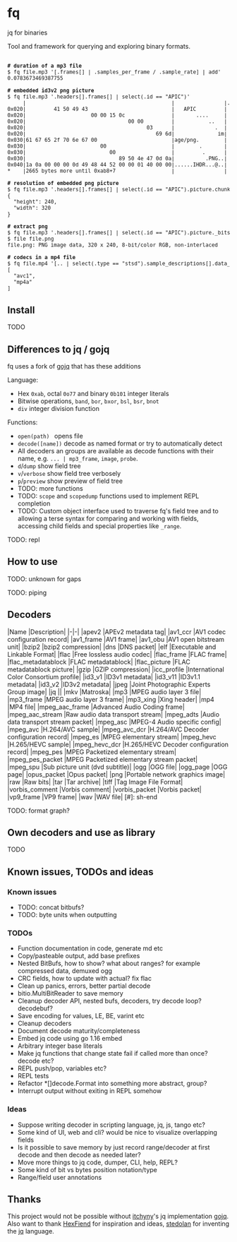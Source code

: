 # fq

jq for binaries

Tool and framework for querying and exploring binary formats.

##

<sub>
<pre sh>
<b># duration of a mp3 file</b> 
$ fq file.mp3 '[.frames[] | .samples_per_frame / .sample_rate] | add' 
0.0783673469387755
 
<b># embedded id3v2 png picture</b> 
$ fq file.mp3 '.headers[].frames[] | select(.id == "APIC")' 
     |                                               |                |.headers[0].frames[1]:
0x020|         41 50 49 43                           |   APIC         |  id: "APIC" (Attached picture)
0x020|                     00 00 15 0c               |       ....     |  size: 2700
0x020|                                 00 00         |           ..   | -flags:
0x020|                                       03      |             .  |  text_encoding: UTF-8 (3)
0x020|                                          69 6d|              im|  mime_type: "image/png"
0x030|61 67 65 2f 70 6e 67 00                        |age/png.        |
0x030|                        00                     |        .       |  picture_type: 0
0x030|                           00                  |         .      |  description: ""
0x030|                              89 50 4e 47 0d 0a|          .PNG..| -picture: png
0x040|1a 0a 00 00 00 0d 49 48 44 52 00 00 01 40 00 00|......IHDR...@..|
*    |2665 bytes more until 0xab8+7                  |                |
 
<b># resolution of embedded png picture</b> 
$ fq file.mp3 '.headers[].frames[] | select(.id == "APIC").picture.chunks[] | select(.type == "IHDR") | {width, height}' 
{
  "height": 240,
  "width": 320
}
 
<b># extract png</b> 
$ fq file.mp3 '.headers[].frames[] | select(.id == "APIC").picture._bits' > file.png 
$ file file.png 
file.png: PNG image data, 320 x 240, 8-bit/color RGB, non-interlaced
 
<b># codecs in a mp4 file</b> 
$ fq file.mp4 '[.. | select(.type == "stsd").sample_descriptions[].data_format]' 
[
  "avc1",
  "mp4a"
]
</pre>
</sub>

## Install

TODO

## Differences to jq / gojq

fq uses a fork of [gojq](https://github.com/itchyny/gojq) that has these additions

Language:

- Hex `0xab`, octal `0o77` and binary `0b101` integer literals
- Bitwise operations, `band`, `bor`, `bxor`, `bsl`, `bsr`, `bnot`
- `div` integer division function

Functions:

- `open(path) ` opens file
- `decode([name])` decode as named format or try to automatically detect
- All decoders an groups are available as decode functions with their name, e.g. `... | mp3_frame`, `image`, `probe`.
- `d`/`dump` show field tree
- `v`/`verbose` show field tree verbosely
- `p`/`preview` show preview of field tree
- TODO: more functions
- TODO: `scope` and `scopedump` functions used to implement REPL completion
- TODO: Custom object interface used to traverse fq's field tree and to allowing a terse
syntax for comparing and working with fields, accessing child fields and special properties like `_range`.

TODO: repl

## How to use

TODO: unknown for gaps

TODO: piping

## Decoders

[./decoders_markdown.jq]: sh-start
|Name               |Description|
|-|-|
|apev2              |APEv2 metadata tag|
|av1_ccr            |AV1 codec configuration record|
|av1_frame          |AV1 frame|
|av1_obu            |AV1 open bitstream unit|
|bzip2              |bzip2 compression|
|dns                |DNS packet|
|elf                |Executable and Linkable Format|
|flac               |Free lossless audio codec|
|flac_frame         |FLAC frame|
|flac_metadatablock |FLAC metadatablock|
|flac_picture       |FLAC metadatablock picture|
|gzip               |GZIP compression|
|icc_profile        |International Color Consortium profile|
|id3_v1             |ID3v1 metadata|
|id3_v11            |ID3v1.1 metadata|
|id3_v2             |ID3v2 metadata|
|jpeg               |Joint Photographic Experts Group image|
|jq                 ||
|mkv                |Matroska|
|mp3                |MPEG audio layer 3 file|
|mp3_frame          |MPEG audio layer 3 frame|
|mp3_xing           |Xing header|
|mp4                |MP4 file|
|mpeg_aac_frame     |Advanced Audio Coding frame|
|mpeg_aac_stream    |Raw audio data transport stream|
|mpeg_adts          |Audio data transport stream packet|
|mpeg_asc           |MPEG-4 Audio specific config|
|mpeg_avc           |H.264/AVC sample|
|mpeg_avc_dcr       |H.264/AVC Decoder configuration record|
|mpeg_es            |MPEG elementary stream|
|mpeg_hevc          |H.265/HEVC sample|
|mpeg_hevc_dcr      |H.265/HEVC Decoder configuration record|
|mpeg_pes           |MPEG Packetized elementary stream|
|mpeg_pes_packet    |MPEG Packetized elementary stream packet|
|mpeg_spu           |Sub picture unit (dvd subtitle)|
|ogg                |OGG file|
|ogg_page           |OGG page|
|opus_packet        |Opus packet|
|png                |Portable network graphics image|
|raw                |Raw bits|
|tar                |Tar archive|
|tiff               |Tag Image File Format|
|vorbis_comment     |Vorbis comment|
|vorbis_packet      |Vorbis packet|
|vp9_frame          |VP9 frame|
|wav                |WAV file|
[#]: sh-end

TODO: format graph?

## Own decoders and use as library

TODO

## Known issues, TODOs and ideas

### Known issues

- TODO: concat bitbufs?
- TODO: byte units when outputting

### TODOs

- Function documentation in code, generate md etc
- Copy/pasteable output, add base prefixes
- Nested BitBufs, how to show? what about ranges? for example compressed data, demuxed ogg
- CRC fields, how to update with actual? fix flac
- Clean up panics, errors, better partial decode
- bitio.MultiBitReader to save memory
- Cleanup decoder API, nested bufs, decoders, try decode loop? decodebuf?
- Save encoding for values, LE, BE, varint etc
- Cleanup decoders
- Document decode maturity/completeness
- Embed jq code using go 1.16 embed
- Arbitrary integer base literals
- Make jq functions that change state fail if called more than once? decode etc?
- REPL push/pop, variables etc?
- REPL tests
- Refactor *[]decode.Format into something more abstract, group?
- Interrupt output without exiting in REPL somehow

### Ideas

- Suppose writing decoder in scripting language, jq, js, tango etc?
- Some kind of UI, web and cli? would be nice to visualize overlapping fields
- Is it possible to save memory by just record range/decoder at first decode and
then decode as needed later?
- Move more things to jq code, dumper, CLI, help, REPL?
- Some kind of bit vs bytes position notation/type
- Range/field user annotations

## Thanks

This project would not be possible without [itchyny](https://github.com/itchyny)'s
jq implementation [gojq](https://github.com/itchyny/gojq). Also want to thank [HexFiend](https://github.com/HexFiend/HexFiend) for inspiration and ideas,
[stedolan](https://github.com/stedolan) for inventing the [jq](https://github.com/stedolan/jq)
language.
